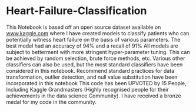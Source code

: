 # Heart-Failure-Classification
This Notebook is based off an open source dataset available on www.kaggle.com where I have created models to classify patients who can potentially witness heart failure on the basis of various parameters. The best model had an accuracy of 94% and a recall of 91%
All models are subject to betterment with more stringent hyper-parameter tuning. This can be achieved by random selection, brute force methods, etc. Various other classifiers can also be used, but the most standard classifiers have been considered in this notebook.
Recommend standard practices for data transformation, outlier detection, and null value substitution have been incorporated in this notebook
This code has been UPVOTED by 15 People, Including Kaggle Grandmasters (Highly recognised people for their achievements in the data science Community). I have received a bronze medal for my code in the community.

